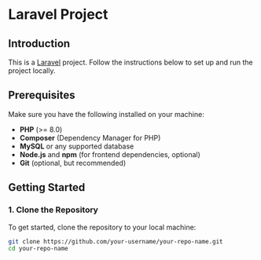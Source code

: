 # Laravel Project

## Introduction
This is a [Laravel](https://laravel.com/) project. Follow the instructions below to set up and run the project locally.

## Prerequisites
Make sure you have the following installed on your machine:
- **PHP** (>= 8.0)
- **Composer** (Dependency Manager for PHP)
- **MySQL** or any supported database
- **Node.js** and **npm** (for frontend dependencies, optional)
- **Git** (optional, but recommended)

## Getting Started

### 1. Clone the Repository
To get started, clone the repository to your local machine:
```bash
git clone https://github.com/your-username/your-repo-name.git
cd your-repo-name
